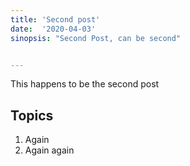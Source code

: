 ```yaml
---
title: 'Second post'
date:  '2020-04-03'
sinopsis: "Second Post, can be second"


---
```



This happens to be the second post

## Topics

1. Again
2. Again again